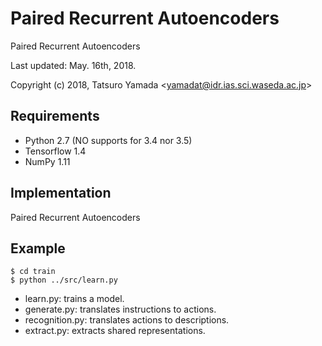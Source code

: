 # Paired Recurrent Autoencoders

Paired Recurrent Autoencoders

Last updated: May. 16th, 2018.

Copyright (c) 2018, Tatsuro Yamada <<yamadat@idr.ias.sci.waseda.ac.jp>>

## Requirements
- Python 2.7 (NO supports for 3.4 nor 3.5)
- Tensorflow 1.4
- NumPy 1.11

## Implementation
Paired Recurrent Autoencoders

## Example
```
$ cd train
$ python ../src/learn.py
```
- learn.py: trains a model.
- generate.py: translates instructions to actions.
- recognition.py: translates actions to descriptions.
- extract.py: extracts shared representations.
